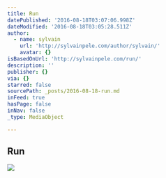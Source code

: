 ```yaml
---
title: Run
datePublished: '2016-08-18T03:07:06.998Z'
dateModified: '2016-08-18T03:05:28.511Z'
author:
  - name: sylvain
    url: 'http://sylvainpele.com/author/sylvain/'
    avatar: {}
isBasedOnUrl: 'http://sylvainpele.com/run/'
description: ''
publisher: {}
via: {}
starred: false
sourcePath: _posts/2016-08-18-run.md
inFeed: true
hasPage: false
inNav: false
_type: MediaObject

---
```

<article style=""><h1>Run</h1><img src="http://sylvainpele.com/wp-content/uploads/2016/08/IMG_8958.jpg" /></article>
